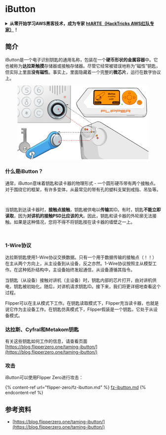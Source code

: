 # iButton

<details>

<summary><strong>从零开始学习AWS黑客技术，成为专家</strong> <a href="https://training.hacktricks.xyz/courses/arte"><strong>htARTE（HackTricks AWS红队专家）</strong></a><strong>！</strong></summary>

支持HackTricks的其他方式：

* 如果您想看到您的**公司在HackTricks中被广告**或**下载PDF格式的HackTricks**，请查看[**订阅计划**](https://github.com/sponsors/carlospolop)!
* 获取[**官方PEASS & HackTricks周边产品**](https://peass.creator-spring.com)
* 探索[**PEASS家族**](https://opensea.io/collection/the-peass-family)，我们的独家[**NFTs**](https://opensea.io/collection/the-peass-family)收藏品
* **加入** 💬 [**Discord群组**](https://discord.gg/hRep4RUj7f) 或 [**电报群组**](https://t.me/peass) 或在**Twitter**上关注我们 🐦 [**@carlospolopm**](https://twitter.com/hacktricks_live)**。**
* 通过向[**HackTricks**](https://github.com/carlospolop/hacktricks)和[**HackTricks Cloud**](https://github.com/carlospolop/hacktricks-cloud) github仓库提交PR来分享您的黑客技巧。

</details>

## 简介

iButton是一个电子识别钥匙的通用名称，包装在一个**硬币形状的金属容器**中。它也被称为**达拉斯触摸**存储器或接触存储器。尽管它经常被错误地称为“磁性”钥匙，但实际上里面**没有磁性**。事实上，里面隐藏着一个完整的**微芯片**，运行在数字协议上。

<figure><img src="../../.gitbook/assets/image (19).png" alt=""><figcaption></figcaption></figure>

### 什么是iButton？<a href="#what-is-ibutton" id="what-is-ibutton"></a>

通常，iButton意味着钥匙和读卡器的物理形式 - 一个圆形硬币带有两个接触点。对于围绕它的框架，有许多变体，从最常见的带有孔的塑料支架到戒指、吊坠等。

<figure><img src="../../.gitbook/assets/image (23) (2).png" alt=""><figcaption></figcaption></figure>

当钥匙到达读卡器时，**接触点接触**，钥匙被供电以**传输**其ID。有时，钥匙**不能立即读取**，因为**对讲机的接触PSD比应该的大**。因此，钥匙和读卡器的外轮廓无法接触。如果是这种情况，您将不得不将钥匙按在读卡器的墙壁之一上。

<figure><img src="../../.gitbook/assets/image (21) (2).png" alt=""><figcaption></figcaption></figure>

### **1-Wire协议**<a href="#1-wire-protocol" id="1-wire-protocol"></a>

达拉斯钥匙使用1-Wire协议交换数据。只有一个用于数据传输的接触点（！！）在主从两个方向上，从主设备到从设备，反之亦然。1-Wire协议按照主从模型工作。在这种拓扑结构中，主设备始终发起通信，从设备遵循其指令。

当钥匙（从设备）接触对讲机（主设备）时，钥匙内部的芯片打开，由对讲机供电，钥匙被初始化。随后，对讲机请求钥匙ID。接下来，我们将更详细地查看这个过程。

Flipper可以在主从模式下工作。在钥匙读取模式下，Flipper充当读卡器，也就是说它作为主设备工作。在钥匙仿真模式下，Flipper假装是一个钥匙，它处于从设备模式。

### 达拉斯、Cyfral和Metakom钥匙

有关这些钥匙如何工作的信息，请查看页面[https://blog.flipperzero.one/taming-ibutton/](https://blog.flipperzero.one/taming-ibutton/)

### 攻击

iButton可以使用Flipper Zero进行攻击：

{% content-ref url="flipper-zero/fz-ibutton.md" %}
[fz-ibutton.md](flipper-zero/fz-ibutton.md)
{% endcontent-ref %}

## 参考资料

* [https://blog.flipperzero.one/taming-ibutton/](https://blog.flipperzero.one/taming-ibutton/)
